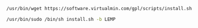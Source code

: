 ```bash
/usr/bin/wget https://software.virtualmin.com/gpl/scripts/install.sh
```

```bash
/usr/bin/sudo /bin/sh install.sh -b LEMP
```
